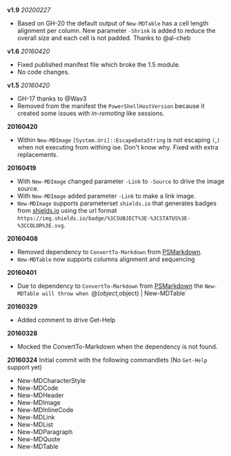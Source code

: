 **v1.9** *20200227*
- Based on GH-20 the default output of `New-MDTable` has a cell length alignment per column. New parameter `-Shrink` is added to reduce the overall size and each cell is not padded. Thanks to @al-cheb

**v1.6** *20160420*
- Fixed published manifest file which broke the 1.5 module.
- No code changes.

**v1.5** *20160420*
- GH-17 thanks to @Wav3
- Removed from the manifest the `PowerShellHostVersion` because it created some issues with *in-remoting* like sessions.

**20160420**
- Within `New-MDImage` `[System.Uri]::EscapeDataString` is not escaping `(`,`)` when not executing from withing ise. Don't know why. Fixed with extra replacements.

**20160419**
- With `New-MDImage` changed parameter `-Link` to `-Source` to drive the image source.
- With `New-MDImage` added parameter `-Link` to make a link image.
- `New-MDImage` supports parameterset `shields.io` that generates badges from [shields.io](https://shields.io/) using the url format `https://img.shields.io/badge/%3CSUBJECT%3E-%3CSTATUS%3E-%3CCOLOR%3E.svg`.

**20160408**
- Removed dependency to `ConvertTo-Markdown` from [PSMarkdown](http://www.powershellgallery.com/packages/PSMarkdown).
- `New-MDTable` now supports columns alignment and sequencing

**20160401**
- Due to dependency to `ConvertTo-Markdown` from [PSMarkdown](http://www.powershellgallery.com/packages/PSMarkdown) the `New-MDTable will throw when `@($object,$object) | New-MDTable`

**20160329**
- Added comment to drive Get-Help

**20160328**
- Mocked the ConvertTo-Markdown when the dependency is not found.


**20160324**
Initial commit with the following commandlets (No `Get-Help` support yet)

- New-MDCharacterStyle
- New-MDCode
- New-MDHeader
- New-MDImage
- New-MDInlineCode
- New-MDLink
- New-MDList
- New-MDParagraph
- New-MDQuote
- New-MDTable
